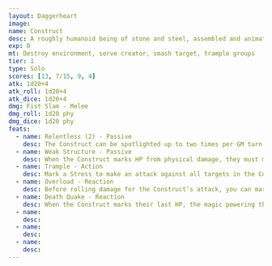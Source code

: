 ```yaml
---
layout: Daggerheart
image:
name: Construct
desc: A roughly humanoid being of stone and steel, assembled and animated by magic.
exp: 0
mt: Destroy environment, serve creator, smash target, trample groups
tier: 1
type: Solo
scores: [13, 7/15, 9, 4]
atk: 1d20+4
atk_roll: 1d20+4
atk_dice: 1d20+4
dmg: Fist Slam - Melee
dmg_roll: 1d20 phy
dmg_dice: 1d20 phy
feats:
  - name: Relentless (2) - Passive
    desc: The Construct can be spotlighted up to two times per GM turn. Spend Fear as usual to spotlight them.
  - name: Weak Structure - Passive
    desc: When the Construct marks HP from physical damage, they must mark an additional HP.
  - name: Trample - Action
    desc: Mark a Stress to make an attack against all targets in the Construct’s path when they move. Targets the Construct succeeds against take 1d8 physical damage.
  - name: Overload - Reaction
    desc: Before rolling damage for the Construct’s attack, you can mark a Stress to gain a +10 bonus to the damage roll. The Construct can then take the spotlight again.
  - name: Death Quake - Reaction
    desc: When the Construct marks their last HP, the magic powering them ruptures in an explosion of force. Make an attack with advantage against all targets within Very Close range. Targets the Construct succeeds against take 1d12+2 magic damage.
  - name: 
    desc: 
  - name: 
    desc: 
  - name: 
    desc: 
---
```

